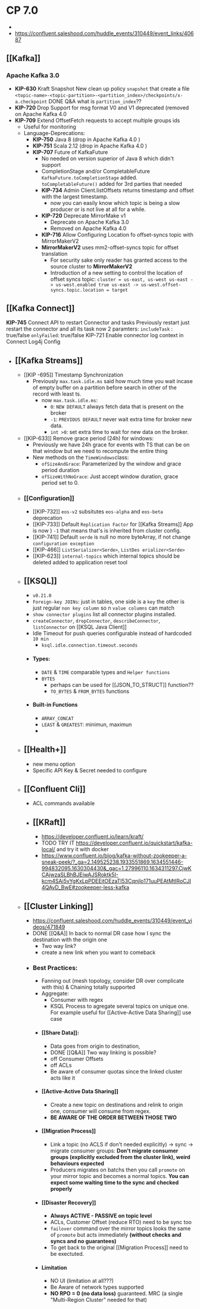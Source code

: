 # CP 7.0

-
- https://confluent.saleshood.com/huddle_events/310449/event_links/40687
## [[Kafka]]

### Apache Kafka 3.0
- **KIP-630** Kraft Snapshot
			New clean up policy `snapshot` that create a file `<topic-name>-<topic-partition>-<partition_index>/checkpoints/x-a.checkpoint`
	DONE Q&A  what is `partition_index`??
- **KIP-720** Drop Support for  msg format V0 and V1 deprecated (removed on Apache Kafka 4.0
- **KIP-709** Extend OffsetFetch requests to accept multiple groups ids
	- Useful for monitoring
	- Language-Deprecations:
		- **KIP-750** Java 8 (drop in Apache Kafka 4.0 )
		- **KIP-751** Scala 2.12 (drop in Apache Kafka 4.0 )
		- **KIP-707** Future of KafkaFuture
			- No needed on version superior of Java 8 which didn't support
			- CompletionStage and/or CompletableFuture
			`KafkaFuture.toCompletionStage` added.
			`toCompletableFuture()` added for 3rd parties that needed
			- **KIP-734** Admin Client.listOffsets returns timestamp and offset with the largest timestamp.
				- now you can easily know which topic is being a slow producer or is not live at all for a while.
			- **KIP-720** Deprecate MirrorMake v1
				- Deprecate on Apache Kafka 3.0
				- Removed on Apache Kafka 4.0
			- **KIP-716** Allow Configuring Location fo offset-syncs topic with MirrorMakerV2
			- **MirrorMakerV2**  uses mm2-offset-syncs topic for offset translation
				- For security sake only reader has granted access to the source cluster to **MirrorMakerV2**
				- Introduction of a new setting to control the location of offset syncs topic:
						```
					  cluster = us-east, us-west
					  us-east -> us-west.enabled true
					  us-east -> us-west.offset-syncs.topic.location = target
						  	```
## [[Kafka Connect]] 
**KIP-745**  Connect API to restart Connector and tasks
  Previously restart just restart the connector and all its task now 2 paramters:
  	`includeTask` : true/false
  	`onlyFailed`: true/false
  	KIP-721 Enable connector log context in Connect Log4j Config
- ## [[Kafka Streams]]
	- [[KIP -695]] Timestamp Synchronization
		- Previously `max.task.idle.ms` said how much time you wait incase of empty buffer on a partition before search in other of the  record with least ts.
			- now `max.task.idle.ms`:
				- `0`: `NEW DEFAULT` always fetch data that is present on the broker
				- `-1`: `PREVIOUS DEFAULT` never wait extra time for broker new data.
				- `int >0`: set extra time to wait for new data on the broker.
	- [[KIP-633]] Remove grace period (24h) for windows:
		- Previously we have 24h grace for events with TS that can be on that window but we need to recompute the entire thing
		- New methods on the `TimeWindows`class:
			- `ofSizeAndGrace`: Parameterized by the window and grace period duration
			- `ofSizeWithNoGrace`: Just accept window duration, grace period set to 0.
	- ### [[Configuration]]
		- [[KIP-732]] `eos-v2` subsitutes `eos-alpha` and `eos-beta` deprecation
		- [[KIP-733]] Default `Replication Factor` for [[Kafka Streams]] App is now ) `-1` that means that's is inherited from cluster config.
		- [[KIP-741]] Default `serde` is null no more byteArray, if not change `configuration exception`
		- [[KIP-466]] `ListSerializer<Serde>`,  `ListDes erializer<Serde>`
		- [[KIP-623]] `internal-topics` which internal topics should be deleted added to application reset tool
	- ## [[KSQL]]
		- `v0.21.0`
		- `Foreign-key JOINs`: just in tables, one side is a `key` the other is just regular `non key column` so n `value columns` can match
		- `show connector plugins` list all connector plugins installed.
		- `createConnector`, `dropConnector`, `describeConnector`, `listConnector` on [[KSQL Java Client]]
		- Idle Timeout for push queries  configurable instead of hardcoded `10 min`
			- `ksql.idle.connection.timeout.seconds`
		- #### Types:
			- `DATE`  & `TIME` comparable types and `Helper functions`
			- `BYTES`
				- perhaps can be used for [[JSON_TO_STRUCT]]  function??
				- `TO_BYTES` & `FROM_BYTES` functions
		- #### Built-in Functions
			- `ARRAY_CONCAT`
			- `LEAST` & `GREATEST`: minimun, maximun
			-
	- ## [[Health+]]
		- new menu option
		- Specific API Key & Secret needed to configure
	- ## [[Confluent Cli]]
		- ACL commands available
		- ## [[KRaft]]
			- https://developer.confluent.io/learn/kraft/
			- TODO TRY IT https://developer.confluent.io/quickstart/kafka-local/ and try it with docker
			- https://www.confluent.io/blog/kafka-without-zookeeper-a-sneak-peek/?_ga=2.149525238.1933551869.1634551446-994832095.1630304430&_gac=1.27996110.1634311297.CjwKCAjwzaSLBhBJEiwAJSRoktk5I-kcm4SAi5vYgKxLpPDEEitOEzaTl53Cqnjlo171uuPEAtMtIRoCJI4QAvD_BwE#zookeeper-less-kafka
	- ## [[Cluster Linking]]
		- https://confluent.saleshood.com/huddle_events/310449/event_videos/471849
		- DONE [[Q&A]]  In back to normal DR case how I sync the destination with the origin one
			- Two way link?
			- create a new link when you want to comeback
		- ### Best Practices:
			- Fanning out (mesh topology, consider DR over complicate with this) & Chaining totally supported
			- Aggregate:
				- Consumer with regex
				- KSQL Process to agregate several topics on unique one. For example useful for [[Active-Active Data Sharing]]  use case
			- #### [[Share Data]]:
				- Data goes from origin to destination,
				- DONE  [[Q&A]]  Two way linking is possible?
				- off Consumer Offsets
				- off ACLs
				- Be aware of consumer quotas since the linked cluster acts like it
			- #### [[Active-Active Data Sharing]]
				- Create a new topic on destinations and relink to origin one, consumer will consume from regex.
				- **BE AWARE OF THE ORDER BETWEEN THOSE TWO**
			- #### [[Migration Process]]
				- Link a topic (no ACLS if don't needed explicitly) -> sync -> migrate consumer groups: **Don't migrate consumer groups (explicitly excluded from the cluster link), weird behaviours expected**
				- Producers migrates on batchs then you call `promote` on your mirror topic and becomes a normal topics.  **You can expect some waiting time to the sync and checked properly**
			- #### [[Disaster Recovery]]
				- **Always ACTIVE - PASSIVE on topic level**
				- ACLs, Customer Offset (reduce RTO) need to be sync too
				- `failover` command over the mirror topics looks  the same of `promote` but acts immediately **(without checks and syncs and no guarantees)**
				- To get back to the original [[Migration Process]] need to be exectuted.
			- #### Limitation
				- NO UI (limitation at all???)
				- Be Aware of network types supported
				- **NO RPO = 0 (no data loss)** guaranteed. MRC (a single "Multi-Region Cluster" needed for that)